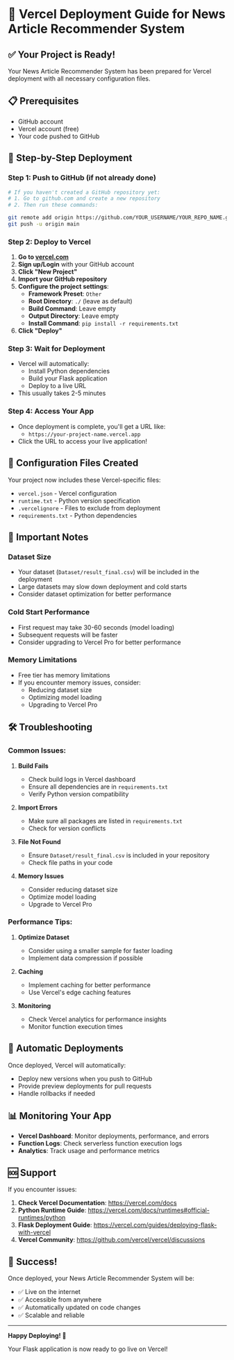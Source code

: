 # 🚀 Vercel Deployment Guide for News Article Recommender System

## ✅ Your Project is Ready!

Your News Article Recommender System has been prepared for Vercel deployment with all necessary configuration files.

## 📋 Prerequisites

- GitHub account
- Vercel account (free)
- Your code pushed to GitHub

## 🎯 Step-by-Step Deployment

### Step 1: Push to GitHub (if not already done)

```bash
# If you haven't created a GitHub repository yet:
# 1. Go to github.com and create a new repository
# 2. Then run these commands:

git remote add origin https://github.com/YOUR_USERNAME/YOUR_REPO_NAME.git
git push -u origin main
```

### Step 2: Deploy to Vercel

1. **Go to [vercel.com](https://vercel.com)**
2. **Sign up/Login** with your GitHub account
3. **Click "New Project"**
4. **Import your GitHub repository**
5. **Configure the project settings**:
   - **Framework Preset**: `Other`
   - **Root Directory**: `./` (leave as default)
   - **Build Command**: Leave empty
   - **Output Directory**: Leave empty
   - **Install Command**: `pip install -r requirements.txt`
6. **Click "Deploy"**

### Step 3: Wait for Deployment

- Vercel will automatically:
  - Install Python dependencies
  - Build your Flask application
  - Deploy to a live URL
- This usually takes 2-5 minutes

### Step 4: Access Your App

- Once deployment is complete, you'll get a URL like:
  - `https://your-project-name.vercel.app`
- Click the URL to access your live application!

## 🔧 Configuration Files Created

Your project now includes these Vercel-specific files:

- `vercel.json` - Vercel configuration
- `runtime.txt` - Python version specification
- `.vercelignore` - Files to exclude from deployment
- `requirements.txt` - Python dependencies

## 🚨 Important Notes

### Dataset Size
- Your dataset (`Dataset/result_final.csv`) will be included in the deployment
- Large datasets may slow down deployment and cold starts
- Consider dataset optimization for better performance

### Cold Start Performance
- First request may take 30-60 seconds (model loading)
- Subsequent requests will be faster
- Consider upgrading to Vercel Pro for better performance

### Memory Limitations
- Free tier has memory limitations
- If you encounter memory issues, consider:
  - Reducing dataset size
  - Optimizing model loading
  - Upgrading to Vercel Pro

## 🛠️ Troubleshooting

### Common Issues:

1. **Build Fails**
   - Check build logs in Vercel dashboard
   - Ensure all dependencies are in `requirements.txt`
   - Verify Python version compatibility

2. **Import Errors**
   - Make sure all packages are listed in `requirements.txt`
   - Check for version conflicts

3. **File Not Found**
   - Ensure `Dataset/result_final.csv` is included in your repository
   - Check file paths in your code

4. **Memory Issues**
   - Consider reducing dataset size
   - Optimize model loading
   - Upgrade to Vercel Pro

### Performance Tips:

1. **Optimize Dataset**
   - Consider using a smaller sample for faster loading
   - Implement data compression if possible

2. **Caching**
   - Implement caching for better performance
   - Use Vercel's edge caching features

3. **Monitoring**
   - Check Vercel analytics for performance insights
   - Monitor function execution times

## 🔄 Automatic Deployments

Once deployed, Vercel will automatically:
- Deploy new versions when you push to GitHub
- Provide preview deployments for pull requests
- Handle rollbacks if needed

## 📊 Monitoring Your App

- **Vercel Dashboard**: Monitor deployments, performance, and errors
- **Function Logs**: Check serverless function execution logs
- **Analytics**: Track usage and performance metrics

## 🆘 Support

If you encounter issues:

1. **Check Vercel Documentation**: https://vercel.com/docs
2. **Python Runtime Guide**: https://vercel.com/docs/runtimes#official-runtimes/python
3. **Flask Deployment Guide**: https://vercel.com/guides/deploying-flask-with-vercel
4. **Vercel Community**: https://github.com/vercel/vercel/discussions

## 🎉 Success!

Once deployed, your News Article Recommender System will be:
- ✅ Live on the internet
- ✅ Accessible from anywhere
- ✅ Automatically updated on code changes
- ✅ Scalable and reliable

---

**Happy Deploying! 🚀**

Your Flask application is now ready to go live on Vercel! 